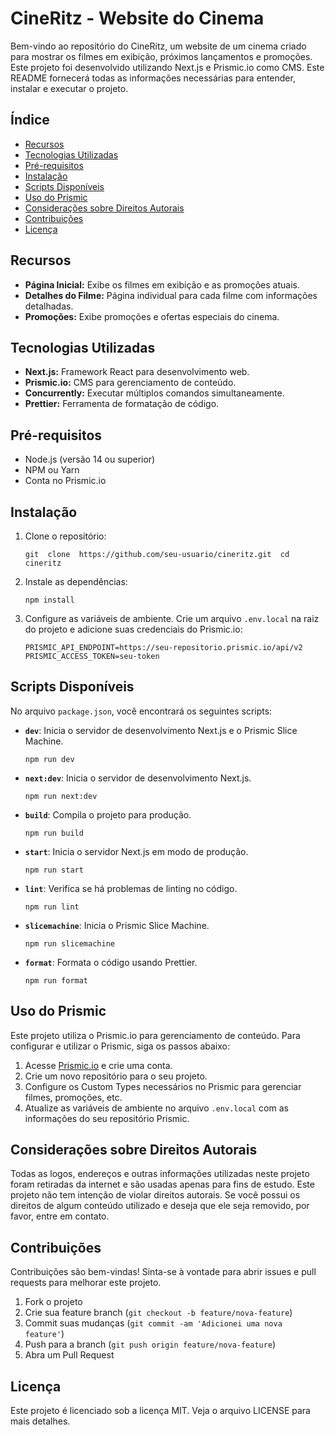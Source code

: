 
# CineRitz - Website do Cinema

Bem-vindo ao repositório do CineRitz, um website de um cinema criado para mostrar os filmes em exibição, próximos lançamentos e promoções. Este projeto foi desenvolvido utilizando Next.js e Prismic.io como CMS. Este README fornecerá todas as informações necessárias para entender, instalar e executar o projeto.

## Índice

- [Recursos](#recursos)
- [Tecnologias Utilizadas](#tecnologias-utilizadas)
- [Pré-requisitos](#pré-requisitos)
- [Instalação](#instalação)
- [Scripts Disponíveis](#scripts-disponíveis)
- [Uso do Prismic](#uso-do-prismic)
- [Considerações sobre Direitos Autorais](#considerações-sobre-direitos-autorais)
- [Contribuições](#contribuições)
- [Licença](#licença)

## Recursos

-   **Página Inicial:** Exibe os filmes em exibição e as promoções atuais.
-   **Detalhes do Filme:** Página individual para cada filme com informações detalhadas.
-   **Promoções:** Exibe promoções e ofertas especiais do cinema.

## Tecnologias Utilizadas

-   **Next.js:** Framework React para desenvolvimento web.
-   **Prismic.io:** CMS para gerenciamento de conteúdo.
-   **Concurrently:** Executar múltiplos comandos simultaneamente.
-   **Prettier:** Ferramenta de formatação de código.

## Pré-requisitos

-   Node.js (versão 14 ou superior)
-   NPM ou Yarn
-   Conta no Prismic.io

## Instalação

1.  Clone o repositório:

    `git  clone  https://github.com/seu-usuario/cineritz.git  cd  cineritz`
    
2.  Instale as dependências:

    `npm install`
    
3.  Configure as variáveis de ambiente. Crie um arquivo `.env.local` na raiz do projeto e adicione suas credenciais do Prismic.io:
    
    `PRISMIC_API_ENDPOINT=https://seu-repositorio.prismic.io/api/v2 PRISMIC_ACCESS_TOKEN=seu-token`
    

## Scripts Disponíveis

No arquivo `package.json`, você encontrará os seguintes scripts:

-   **`dev`**: Inicia o servidor de desenvolvimento Next.js e o Prismic Slice Machine.
    
    `npm run dev`
    
-   **`next:dev`**: Inicia o servidor de desenvolvimento Next.js.
    
    `npm run next:dev`
    
-   **`build`**: Compila o projeto para produção.
    
    `npm run build`
    
-   **`start`**: Inicia o servidor Next.js em modo de produção.
    
    `npm run start`
    
-   **`lint`**: Verifica se há problemas de linting no código.
    
    `npm run lint`
    
-   **`slicemachine`**: Inicia o Prismic Slice Machine.
    
    `npm run slicemachine`
    
-   **`format`**: Formata o código usando Prettier.
    
    `npm run format`

## Uso do Prismic

Este projeto utiliza o Prismic.io para gerenciamento de conteúdo. Para configurar e utilizar o Prismic, siga os passos abaixo:

1.  Acesse [Prismic.io](https://prismic.io/) e crie uma conta.
2.  Crie um novo repositório para o seu projeto.
3.  Configure os Custom Types necessários no Prismic para gerenciar filmes, promoções, etc.
4.  Atualize as variáveis de ambiente no arquivo `.env.local` com as informações do seu repositório Prismic.

## Considerações sobre Direitos Autorais

Todas as logos, endereços e outras informações utilizadas neste projeto foram retiradas da internet e são usadas apenas para fins de estudo. Este projeto não tem intenção de violar direitos autorais. Se você possui os direitos de algum conteúdo utilizado e deseja que ele seja removido, por favor, entre em contato.

## Contribuições

Contribuições são bem-vindas! Sinta-se à vontade para abrir issues e pull requests para melhorar este projeto.

1.  Fork o projeto
2.  Crie sua feature branch (`git checkout -b feature/nova-feature`)
3.  Commit suas mudanças (`git commit -am 'Adicionei uma nova feature'`)
4.  Push para a branch (`git push origin feature/nova-feature`)
5.  Abra um Pull Request

## Licença

Este projeto é licenciado sob a licença MIT. Veja o arquivo LICENSE para mais detalhes.